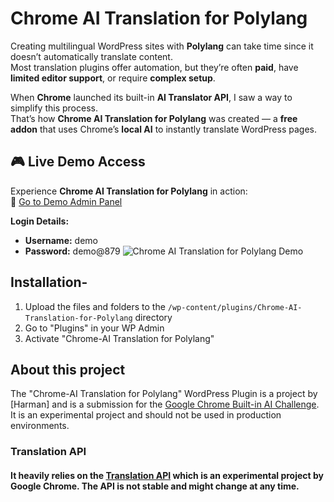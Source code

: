 # Chrome AI Translation for Polylang

Creating multilingual WordPress sites with **Polylang** can take time since it doesn’t automatically translate content.  
Most translation plugins offer automation, but they’re often **paid**, have **limited editor support**, or require **complex setup**.

When **Chrome** launched its built-in **AI Translator API**, I saw a way to simplify this process.  
That’s how **Chrome AI Translation for Polylang** was created — a **free addon** that uses Chrome’s **local AI** to instantly translate WordPress pages.

## 🎮 Live Demo Access

Experience **Chrome AI Translation for Polylang** in action:  
🔗 [Go to Demo Admin Panel](https://autopoly-chromeai-translator.instawp.co/wp-admin)

**Login Details:**

- **Username:** demo
- **Password:** demo@879
  ![Chrome AI Translation for Polylang  Demo](https://autopoly-chromeai-translator.instawp.co/wp-content/uploads/2025/10/autopoly-chrome.gif)

## Installation-

1. Upload the files and folders to the `/wp-content/plugins/Chrome-AI-Translation-for-Polylang` directory
2. Go to "Plugins" in your WP Admin
3. Activate "Chrome-AI Translation for Polylang"

## About this project

The "Chrome-AI Translation for Polylang" WordPress Plugin is a project by [Harman] and is a submission for the [Google Chrome Built-in AI Challenge](https://googlechromeai.devpost.com/).  
It is an experimental project and should not be used in production environments.

### Translation API

#### It heavily relies on the [Translation API](https://developer.chrome.com/docs/ai/translator-api) which is an experimental project by Google Chrome. The API is not stable and might change at any time.
